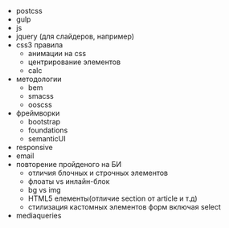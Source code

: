 - postcss
- gulp
- js
- jquery (для слайдеров, например)
- css3 правила
  - анимации на css
  - центрирование элементов
  - calc
- методологии
  - bem
  - smacss
  - ooscss
- фреймворки
  - bootstrap
  - foundations
  - semanticUI
- responsive
- email
- повторение пройденого на БИ
  - отличия блочных и строчных элементов
  - флоаты vs инлайн-блок
  - bg vs img
  - HTML5 елементы(отличие section от article и т.д)
  - стилизация кастомных элементов форм включая select
- mediaqueries
